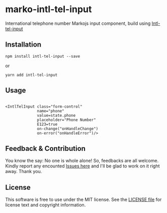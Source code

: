 # marko-intl-tel-input
International telephone number Markojs input component, build using [Intl-tel-input](http://intl-tel-input.com)

## Installation

`
npm install intl-tel-input --save
` 

or

`
yarn add intl-tel-input
`

## Usage

```marko

<IntlTelInput class="form-control"
              name="phone"
              value=state.phone
              placeholder="Phone Number"
              E123=true
              on-change("onHandleChange")
              on-error("onHandleError")/>

```

Feedback & Contribution
-------

You know the say: No one is whole alone! So, feedbacks are all welcome. Kindly report any encounted [Issues here][] and I'll be glad to work on it right away. Thank you.


License
-------

This software is free to use under the MIT license. See the [LICENSE file][] for license text and copyright information.


[LICENSE file]: https://github.com/fabrice8/marko-intl-tel-input/blob/master/LICENSE
[Issues here]: https://github.com/fabrice8/marko-intl-tel-input/issues